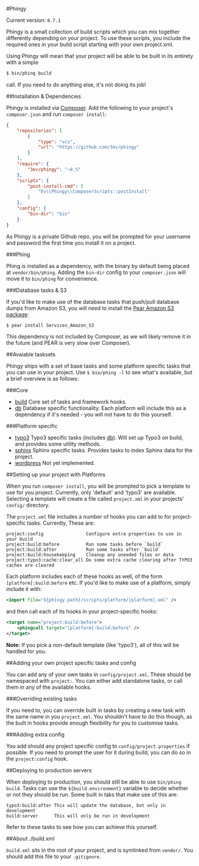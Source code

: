 #Phingy

Current version: `0.7.1`

Phingy is a small collection of build scripts which you can mix together differently depending on your project. To use these scripts, you include the required ones in your build script starting with your own project.xml.

Using Phingy will mean that your project will be able to be built in its entirety with a simple

```sh
$ bin/phing build
```

call. If you need to do anything else, it's not doing its job!

##Installation & Dependencies

Phingy is installed via [Composer](http://getcomposer.org/). Add the following to your project's `composer.json` and run `composer install`:

```json
{
    "repositories": [
        {
            "type": "vcs",
            "url": "https://github.com/3ev/phingy"
        }
    ],
    "require": {
        "3ev/phingy": "~0.5"
    },
    "scripts": {
        "post-install-cmd": [
            "Ev\\Phingy\\ComposerScripts::postInstall"
        ]
    },
    "config": {
        "bin-dir": "bin"
    }
}
```

As Phingy is a private Github repo, you will be prompted for your username and password the first time you install it on a project.

###Phing

Phing is installed as a dependency, with the binary by default being placed at
`vendor/bin/phing`. Adding the `bin-dir` config to your `composer.json` will
move it to `bin/phing` for convenience.

###Database tasks & S3

If you'd like to make use of the database tasks that push/pull database dumps
from Amazon S3, you will need to install the
[Pear Amazon S3 package](http://pear.php.net/package/Services_Amazon_S3/):

```sh
$ pear install Services_Amazon_S3
```

This dependency is not included by Composer, as we will likely remove it in the
future (and PEAR is very slow over Composer).

##Avaiable tasksets

Phingy ships with a set of base tasks and some platform specific tasks that you can use in your project. Use `$ bin/phing -l` to see what's available, but a brief overview is as follows:

###Core

- [build](https://github.com/3ev/phingy/blob/master/scripts/core/build.xml)
Core set of tasks and framework hooks.
- [db](https://github.com/3ev/phingy/blob/master/scripts/core/database.xml)
Database specific functionality. Each platform will include this as a dependency if it's needed - you will not have to do this yourself.

###Platform specific

- [typo3](https://github.com/3ev/phingy/blob/master/scripts/platform/typo3.xml)
Typo3 specific tasks (includes [db](https://github.com/3ev/phingy/blob/master/scripts/core/database.xml)). Will set up Typo3 on build, and provides some utility methods.
- [sphinx](https://github.com/3ev/phingy/blob/master/scripts/platform/sphinx.xml)
Sphinx specific tasks. Provides tasks to index Sphinx data for the project.
- [wordpress](https://github.com/3ev/phingy/blob/master/scripts/platform/wordress.xml)
Not yet implemented.

##Setting up your project with Platforms

When you run `composer install`, you will be prompted to pick a template to use for you project. Currently, only 'default' and 'typo3' are available. Selecting a template will create a file called `project.xml` in your projects' `config/` directory.

The `project.xml` file includes a number of hooks you can add to for project-specific tasks. Currently, These are:

```
project:config                Configure extra properties to use in your build
project:build:before          Run some tasks before `build`
project:build:after           Run some tasks after `build`
project:build:housekeeping    Cleanup any uneeded files or data
project:typo3:cache:clear_all Do some extra cache clearing after TYPO3 caches are cleared
```

Each platform includes each of these hooks as well, of the form `[platform]:build:before` etc. If you'd like to make use of a platform, simply include it with:

```xml
<import file="${phingy.path}/scripts/platform/[platform].xml" />
```

and then call each of its hooks in your project-specific hooks:

```xml
<target name="project:build:before">
    <phingcall target="[platform]:build:before" />
</target>
```

**Note:** If you pick a non-default template (like 'typo3'), all of this will be handled for you.

##Adding your own project specific tasks and config

You can add any of your own tasks in `config/project.xml`. These should be namespaced with `project:`. You can either add standalone tasks, or call them in any of the available hooks.

###Overriding existing tasks

If you need to, you can override built in tasks by creating a new task with the same name in you `project.xml`. You shouldn't have to do this though, as the built in hooks provide enough flexibility for you to customise tasks.

###Adding extra config

You add should any project specific config to `config/project.properties` if possible. If you need to prompt the user for it during build, you can do so in the `project:config` hook.

##Deploying to production servers

When deploying to production, you should still be able to use `bin/phing build`. Tasks can use the `${build.environment}` variable to decide whether or not they should be run. Some built in taks that make use of this are:

```
typo3:build:after This will update the database, but only in development
build:server      This will only be run in development
```

Refer to these tasks to see how you can achieve this yourself.

##About ./build.xml

`build.xml` sits in the root of your project, and is symlinked from `vendor/`. You should add this file to your `.gitignore`.
